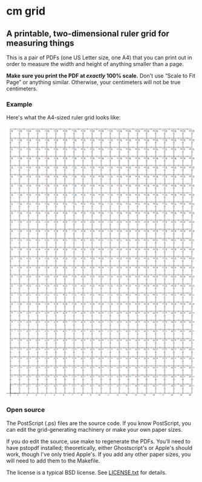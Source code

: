# cm grid
## A printable, two-dimensional ruler grid for measuring things

This is a pair of PDFs (one US Letter size, one A4) that you can print out in order to measure the width and height of anything smaller than a page.

**Make sure you print the PDF at *exactly* 100% scale.** Don't use “Scale to Fit Page” or anything similar. Otherwise, your centimeters will not be true centimeters.

### Example

Here's what the A4-sized ruler grid looks like:

![Low-res sample of the A4 ruler grid.](cmgrid-A4.png)

### Open source

The PostScript (.ps) files are the source code. If you know PostScript, you can edit the grid-generating machinery or make your own paper sizes.

If you do edit the source, use make to regenerate the PDFs. You'll need to have pstopdf installed; theoretically, either Ghostscript's or Apple's should work, though I've only tried Apple's. If you add any other paper sizes, you will need to add them to the Makefile.

The license is a typical BSD license. See [LICENSE.txt](LICENSE.txt) for details.
